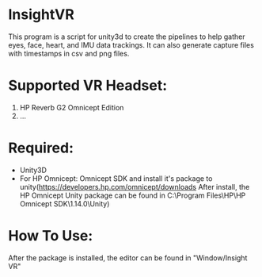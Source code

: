 # InsightVR

This program is a script for unity3d to create the pipelines to help gather eyes, face, heart, and IMU data trackings. It can also generate capture files with timestamps in csv and png files.

# Supported VR Headset:
1. HP Reverb G2 Omnicept Edition
2. ... 

# Required:
- Unity3D
- For HP Omnicept: Omnicept SDK and install it's package to unity(https://developers.hp.com/omnicept/downloads After install, the HP Omnicept Unity package can be found in C:\Program Files\HP\HP Omnicept SDK\1.14.0\Unity)

# How To Use:
After the package is installed, the editor can be found in "Window/Insight VR"
